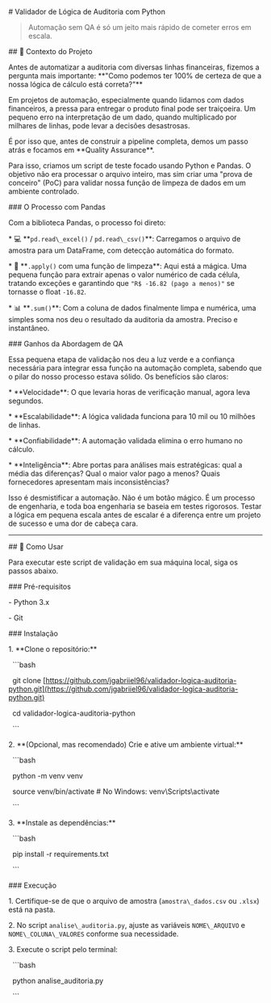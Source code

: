 \# Validador de Lógica de Auditoria com Python



> Automação sem QA é só um jeito mais rápido de cometer erros em escala.



\## 📝 Contexto do Projeto



Antes de automatizar a auditoria com diversas linhas financeiras, fizemos a pergunta mais importante: \*\*"Como podemos ter 100% de certeza de que a nossa lógica de cálculo está correta?"\*\*



Em projetos de automação, especialmente quando lidamos com dados financeiros, a pressa para entregar o produto final pode ser traiçoeira. Um pequeno erro na interpretação de um dado, quando multiplicado por milhares de linhas, pode levar a decisões desastrosas.



É por isso que, antes de construir a pipeline completa, demos um passo atrás e focamos em \*\*Quality Assurance\*\*.



Para isso, criamos um script de teste focado usando Python e Pandas. O objetivo não era processar o arquivo inteiro, mas sim criar uma "prova de conceiro" (PoC) para validar nossa função de limpeza de dados em um ambiente controlado.



\### O Processo com Pandas



Com a biblioteca Pandas, o processo foi direto:



\* 💻 \*\*`pd.read\_excel()` / `pd.read\_csv()`\*\*: Carregamos o arquivo de amostra para um DataFrame, com detecção automática do formato.

\* 🔧 \*\*`.apply()` com uma função de limpeza\*\*: Aqui está a mágica. Uma pequena função para extrair apenas o valor numérico de cada célula, tratando exceções e garantindo que `"R$ -16.82 (pago a menos)"` se tornasse o float `-16.82`.

\* 📊 \*\*`.sum()`\*\*: Com a coluna de dados finalmente limpa e numérica, uma simples soma nos deu o resultado da auditoria da amostra. Preciso e instantâneo.



\### Ganhos da Abordagem de QA



Essa pequena etapa de validação nos deu a luz verde e a confiança necessária para integrar essa função na automação completa, sabendo que o pilar do nosso processo estava sólido. Os benefícios são claros:



\* \*\*Velocidade\*\*: O que levaria horas de verificação manual, agora leva segundos.

\* \*\*Escalabilidade\*\*: A lógica validada funciona para 10 mil ou 10 milhões de linhas.

\* \*\*Confiabilidade\*\*: A automação validada elimina o erro humano no cálculo.

\* \*\*Inteligência\*\*: Abre portas para análises mais estratégicas: qual a média das diferenças? Qual o maior valor pago a menos? Quais fornecedores apresentam mais inconsistências?



Isso é desmistificar a automação. Não é um botão mágico. É um processo de engenharia, e toda boa engenharia se baseia em testes rigorosos. Testar a lógica em pequena escala antes de escalar é a diferença entre um projeto de sucesso e uma dor de cabeça cara.



---



\## 🚀 Como Usar



Para executar este script de validação em sua máquina local, siga os passos abaixo.



\### Pré-requisitos

\- Python 3.x

\- Git



\### Instalação



1\.  \*\*Clone o repositório:\*\*

&nbsp;   ```bash

&nbsp;   git clone \[https://github.com/jgabriiel96/validador-logica-auditoria-python.git](https://github.com/jgabriiel96/validador-logica-auditoria-python.git)

&nbsp;   cd validador-logica-auditoria-python

&nbsp;   ```



2\.  \*\*(Opcional, mas recomendado) Crie e ative um ambiente virtual:\*\*

&nbsp;   ```bash

&nbsp;   python -m venv venv

&nbsp;   source venv/bin/activate  # No Windows: venv\\Scripts\\activate

&nbsp;   ```



3\.  \*\*Instale as dependências:\*\*

&nbsp;   ```bash

&nbsp;   pip install -r requirements.txt

&nbsp;   ```



\### Execução



1\.  Certifique-se de que o arquivo de amostra (`amostra\_dados.csv` ou `.xlsx`) está na pasta.

2\.  No script `analise\_auditoria.py`, ajuste as variáveis `NOME\_ARQUIVO` e `NOME\_COLUNA\_VALORES` conforme sua necessidade.

3\.  Execute o script pelo terminal:

&nbsp;   ```bash

&nbsp;   python analise\_auditoria.py

&nbsp;   ```